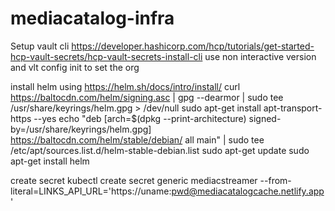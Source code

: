 # mediacatalog-infra


Setup vault cli
https://developer.hashicorp.com/hcp/tutorials/get-started-hcp-vault-secrets/hcp-vault-secrets-install-cli
use non interactive version and vlt config init to set the org

install helm using https://helm.sh/docs/intro/install/
curl https://baltocdn.com/helm/signing.asc | gpg --dearmor | sudo tee /usr/share/keyrings/helm.gpg > /dev/null
sudo apt-get install apt-transport-https --yes
echo "deb [arch=$(dpkg --print-architecture) signed-by=/usr/share/keyrings/helm.gpg] https://baltocdn.com/helm/stable/debian/ all main" | sudo tee /etc/apt/sources.list.d/helm-stable-debian.list
sudo apt-get update
sudo apt-get install helm

create secret
kubectl create secret generic mediacstreamer --from-literal=LINKS_API_URL='https://uname:pwd@mediacatalogcache.netlify.app'